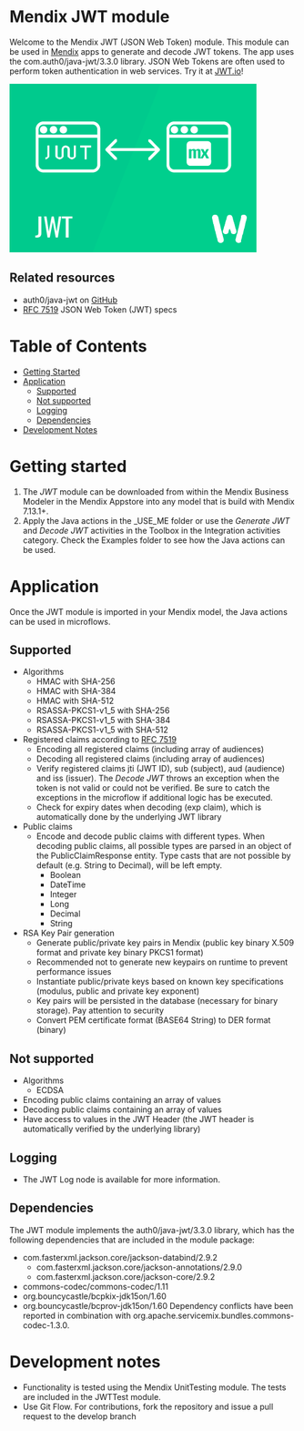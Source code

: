 # Mendix JWT module

Welcome to the Mendix JWT (JSON Web Token) module. This module can be used in [Mendix](http://www.mendix.com) apps to generate and decode JWT tokens. The app uses the com.auth0/java-jwt/3.3.0 library. JSON Web Tokens are often used to perform token authentication in web services. Try it at [JWT.io](https://jwt.io)!

![JWT logo][1]

## Related resources
* auth0/java-jwt on [GitHub](https://github.com/auth0/java-jwt/)
* [RFC 7519](https://tools.ietf.org/html/rfc7519) JSON Web Token (JWT) specs

# Table of Contents

* [Getting Started](#getting-started)
* [Application](#application)
	- [Supported](#supported)
	- [Not supported](#not-supported)
	- [Logging](#logging)
	- [Dependencies](#dependencies)
* [Development Notes](#development-notes)

# Getting started
1. The *JWT* module can be downloaded from within the Mendix Business Modeler in the Mendix Appstore into any model that is build with Mendix 7.13.1+.
2. Apply the Java actions in the _USE_ME folder or use the *Generate JWT* and *Decode JWT* activities in the Toolbox in the Integration activities category. Check the Examples folder to see how the Java actions can be used.

# Application
Once the JWT module is imported in your Mendix model, the Java actions can be used in microflows.

## Supported
* Algorithms
	- HMAC with SHA-256
	- HMAC with SHA-384
	- HMAC with SHA-512
	- RSASSA-PKCS1-v1_5 with SHA-256
	- RSASSA-PKCS1-v1_5 with SHA-384
	- RSASSA-PKCS1-v1_5 with SHA-512
* Registered claims according to [RFC 7519](https://tools.ietf.org/html/rfc7519)
	- Encoding all registered claims (including array of audiences)
	- Decoding all registered claims (including array of audiences)
	- Verify registered claims jti (JWT ID), sub (subject), aud (audience) and iss (issuer). The *Decode JWT* throws an exception when the token is not valid or could not be verified. Be sure to catch the exceptions in the microflow if additional logic has be executed.
	- Check for expiry dates when decoding (exp claim), which is automatically done by the underlying JWT library
* Public claims
	- Encode and decode public claims with different types. When decoding public claims, all possible types are parsed in an object of the PublicClaimResponse entity. Type casts that are not possible by default (e.g. String to Decimal), will be left empty.
		- Boolean
		- DateTime
		- Integer
		- Long
		- Decimal
		- String
* RSA Key Pair generation
	- Generate public/private key pairs in Mendix (public key binary X.509 format and private key binary PKCS1 format)
	- Recommended not to generate new keypairs on runtime to prevent performance issues
	- Instantiate public/private keys based on known key specifications (modulus, public and private key exponent)
	- Key pairs will be persisted in the database (necessary for binary storage). Pay attention to security
	- Convert PEM certificate format (BASE64 String) to DER format (binary)

## Not supported
* Algorithms
	- ECDSA
* Encoding public claims containing an array of values
* Decoding public claims containing an array of values
* Have access to values in the JWT Header (the JWT header is automatically verified by the underlying library)

## Logging
* The JWT Log node is available for more information.

## Dependencies
The JWT module implements the auth0/java-jwt/3.3.0 library, which has the following dependencies that are included in the module package:
* com.fasterxml.jackson.core/jackson-databind/2.9.2
	- com.fasterxml.jackson.core/jackson-annotations/2.9.0
	- com.fasterxml.jackson.core/jackson-core/2.9.2
* commons-codec/commons-codec/1.11
* org.bouncycastle/bcpkix-jdk15on/1.60
* org.bouncycastle/bcprov-jdk15on/1.60
Dependency conflicts have been reported in combination with org.apache.servicemix.bundles.commons-codec-1.3.0.

# Development notes
* Functionality is tested using the Mendix UnitTesting module. The tests are included in the JWTTest module.
* Use Git Flow. For contributions, fork the repository and issue a pull request to the develop branch

[1]: docs/JWT.png
